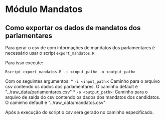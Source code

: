 # Módulo Mandatos

## Como exportar os dados de mandatos dos parlamentares

Para gerar o csv de com informações de mandatos dos parlamentares é necessário usar o script `export_mandatos.R`

Para isso execute:

```
Rscript export_mandatos.R -i <input_path> -o <output_path>
```
Com os seguintes argumentos:
     * `-i <input_path>`: Caminho para o arquivo csv contendo os dados dos parlamentares. O caminho default é "../raw_data/parlamentares.csv"
     * `-o <output_path>`: Caminho para o arquivo de saída do csv contendo os dados dos mandatos dos candidatos. O caminho default é "../raw_data/mandatos.csv"
     
Após a execução do script o csv será gerado no caminho especificado.